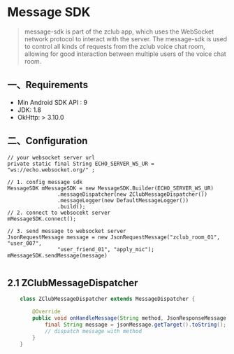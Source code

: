 # Message SDK 

> message-sdk is part of the zclub app, which uses the WebSocket network protocol to interact with the server. 
> The message-sdk is used to control all kinds of requests from the zclub voice chat room, 
> allowing for good interaction between multiple users of the voice chat room.

## 一、Requirements

* Min Android SDK API : 9
* JDK: 1.8
* OkHttp: > 3.10.0


## 二、Configuration

```
// your websocket server url
private static final String ECHO_SERVER_WS_UR = "ws://echo.websocket.org/" ;
   
// 1. config message sdk
MessageSDK mMessageSDK = new MessageSDK.Builder(ECHO_SERVER_WS_UR)
                .messageDispatcher(new ZClubMessageDispatcher())
                .messageLogger(new DefaultMessageLogger())
                .build();
// 2. connect to websocekt server                
mMessageSDK.connect();

// 3. send message to websocket server
JsonRequestMessage message = new JsonRequestMessage("zclub_room_01", "user_007",
                "user_friend_01", "apply_mic");
mMessageSDK.sendMessage(message)
                
```

## 2.1 ZClubMessageDispatcher

```java
    class ZClubMessageDispatcher extends MessageDispatcher {

        @Override
        public void onHandleMessage(String method, JsonResponseMessage jsonMessage) {
            final String message = jsonMessage.getTarget().toString();
            // dispatch message with method
        }
    }
```
